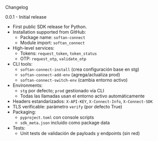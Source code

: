 Changelog

0.0.1 - Initial release
- First public SDK release for Python.
- Installation supported from GitHub:
  - Package name: `softan-connect`
  - Module import: `softan_connect`
- High-level services:
  - Tokens: `request_token`, `token_status`
  - OTP: `request_otp`, `validate_otp`
- CLI tools:
  - `softan-connect-install` (crea configuración base en stg)
  - `softan-connect-add-env` (agrega/actualiza prod)
  - `softan-connect-switch-env` (cambia entorno activo)
- Environments:
  - `stg` por defecto; `prod` gestionado vía CLI
  - Todas las llamadas usan el entorno activo automáticamente
- Headers estandarizados: `X-API-KEY`, `X-Connect-Info`, `X-Connect-SDK`
- TLS verificable: parámetro `verify` (por defecto True)
- Packaging:
  - `pyproject.toml` con console scripts
  - `sdk_meta.json` incluido como package data
- Tests:
  - Unit tests de validación de payloads y endpoints (sin red)

